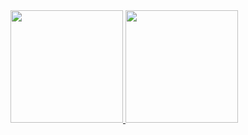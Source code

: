 

<div align="left">
  <a href="https://github.com/OliveiraAnna99">
  <img height="180em" src="https://github-readme-stats.vercel.app/api?username=OliveiraAnna99&show_icons=true&theme=jolly&include_all_commits=true&count_private=true"/>
  <img height="180em" src="https://github-readme-stats.vercel.app/api/top-langs/?username=OliveiraAnna99&layout=compact&langs_count=40&theme=jolly"/>
</div>
